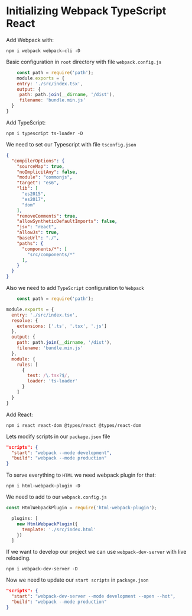# Initializing Webpack TypeScript React

Add Webpack with:

    npm i webpack webpack-cli -D
Basic configuration in `root` directory with file `webpack.config.js`

```javascript
    const path = require('path');
    module.exports = {
    entry: './src/index.tsx',
    output: {
     path: path.join(__dirname, '/dist'),
     filename: 'bundle.min.js'
  }
}
```
Add TypeScript:

    npm i typescript ts-loader -D

We need to set our Typescript with file `tsconfig.json`

```json
{
  "compilerOptions": {
    "sourceMap": true,
    "noImplicitAny": false,
    "module": "commonjs",
    "target": "es6",
    "lib": [
      "es2015",
      "es2017",
      "dom"
    ],
    "removeComments": true,
    "allowSyntheticDefaultImports": false,
    "jsx": "react",
    "allowJs": true,
    "baseUrl": "./",
    "paths": {
      "components/*": [
        "src/components/*"
      ],
    }
  }
}
```

Also we need to add `TypeScript` configuration to `Webpack`

```javascript
    const path = require('path');

module.exports = {
  entry: './src/index.tsx',
  resolve: {
    extensions: ['.ts', '.tsx', '.js']
  },
  output: {
    path: path.join(__dirname, '/dist'),
    filename: 'bundle.min.js'
  },
  module: {
    rules: [
      { 
        test: /\.tsx?$/, 
        loader: 'ts-loader'
      }
    ]
  }
}
```
Add React:

    npm i react react-dom @types/react @types/react-dom

Lets modify scripts in our `package.json` file

```json
"scripts": { 
  "start": "webpack --mode development", 
  "build": "webpack --mode production" 
}
```

To serve everything to `HTML` we need webpack plugin for that:

    npm i html-webpack-plugin -D

We need to add to our `webpack.config.js`

```javascript
const HtmlWebpackPlugin = require('html-webpack-plugin');

  plugins: [
    new HtmlWebpackPlugin({
      template: './src/index.html'
    })
  ]

```

If we want to develop our project we can use `webpack-dev-server` with live reloading.

    npm i webpack-dev-server -D

Now we need to update our `start scripts` in `package.json`

```json
"scripts": { 
  "start": "webpack-dev-server --mode development --open --hot", 
  "build": "webpack --mode production" 
}
```
